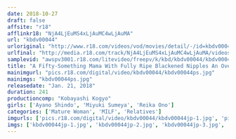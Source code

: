 ```yaml
---
date: 2018-10-27
draft: false
affsite: "r18"
afflinkr18: "NjA4LjEuMS4xLjAuMC4wLjAuMA"
url: "kbdv00044"
urloriginal: "http://www.r18.com/videos/vod/movies/detail/-/id=kbdv00044"
urlfinal: "http://media.r18.com/track/NjA4LjEuMS4xLjAuMC4wLjAuMA/videos/vod/movies/detail/-/id=kbdv00044"
samplevid: "awspv3001.r18.com/litevideo/freepv/k/kbd/kbdv00044/kbdv00044_dmb_w.mp4"
title: "A Fifty-Something Mama With Fully Ripe Blackened Nipples An Overripe Mama With Black Shriveled Raisins For Nipples"
mainimgurl: "pics.r18.com/digital/video/kbdv00044/kbdv00044ps.jpg"
mainimgs: "kbdv00044ps.jpg"
releasedate: "Jan. 21, 2018"
duration: 241
productioncomp: "Kobayashi Kogyo"
girls: ['Ayano Shindo', 'Miyuki Sumeya', 'Reika Ono']
categories: ['Mature Woman', 'MILF', 'Relatives']
imgurls: ['pics.r18.com/digital/video/kbdv00044/kbdv00044jp-1.jpg', 'pics.r18.com/digital/video/kbdv00044/kbdv00044jp-2.jpg', 'pics.r18.com/digital/video/kbdv00044/kbdv00044jp-3.jpg', 'pics.r18.com/digital/video/kbdv00044/kbdv00044jp-4.jpg', 'pics.r18.com/digital/video/kbdv00044/kbdv00044jp-5.jpg', 'pics.r18.com/digital/video/kbdv00044/kbdv00044jp-6.jpg', 'pics.r18.com/digital/video/kbdv00044/kbdv00044jp-7.jpg', 'pics.r18.com/digital/video/kbdv00044/kbdv00044jp-8.jpg', 'pics.r18.com/digital/video/kbdv00044/kbdv00044jp-9.jpg', 'pics.r18.com/digital/video/kbdv00044/kbdv00044jp-10.jpg', 'pics.r18.com/digital/video/kbdv00044/kbdv00044jp-11.jpg', 'pics.r18.com/digital/video/kbdv00044/kbdv00044jp-12.jpg', 'pics.r18.com/digital/video/kbdv00044/kbdv00044jp-13.jpg', 'pics.r18.com/digital/video/kbdv00044/kbdv00044jp-14.jpg', 'pics.r18.com/digital/video/kbdv00044/kbdv00044jp-15.jpg', 'pics.r18.com/digital/video/kbdv00044/kbdv00044jp-16.jpg', 'pics.r18.com/digital/video/kbdv00044/kbdv00044jp-17.jpg', 'pics.r18.com/digital/video/kbdv00044/kbdv00044jp-18.jpg', 'pics.r18.com/digital/video/kbdv00044/kbdv00044jp-19.jpg', 'pics.r18.com/digital/video/kbdv00044/kbdv00044jp-20.jpg']
imgs: ['kbdv00044jp-1.jpg', 'kbdv00044jp-2.jpg', 'kbdv00044jp-3.jpg', 'kbdv00044jp-4.jpg', 'kbdv00044jp-5.jpg', 'kbdv00044jp-6.jpg', 'kbdv00044jp-7.jpg', 'kbdv00044jp-8.jpg', 'kbdv00044jp-9.jpg', 'kbdv00044jp-10.jpg', 'kbdv00044jp-11.jpg', 'kbdv00044jp-12.jpg', 'kbdv00044jp-13.jpg', 'kbdv00044jp-14.jpg', 'kbdv00044jp-15.jpg', 'kbdv00044jp-16.jpg', 'kbdv00044jp-17.jpg', 'kbdv00044jp-18.jpg', 'kbdv00044jp-19.jpg', 'kbdv00044jp-20.jpg']
---
```

